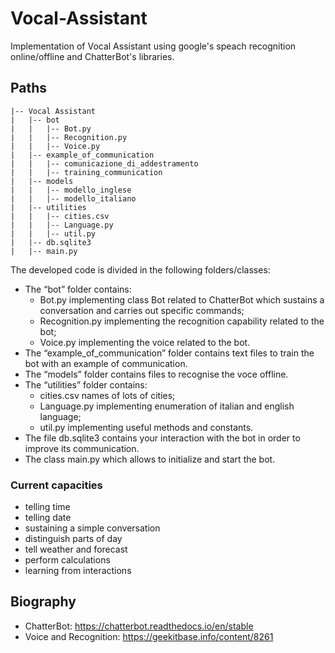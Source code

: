 # Vocal-Assistant

Implementation of Vocal Assistant using google's speach recognition online/offline and ChatterBot's libraries.

## Paths

```
|-- Vocal Assistant
|   |-- bot
|   |   |-- Bot.py
|   |   |-- Recognition.py
|   |   |-- Voice.py
|   |-- example_of_communication
|   |   |-- comunicazione_di_addestramento
|   |   |-- training_communication
|   |-- models
|   |   |-- modello_inglese
|   |   |-- modello_italiano
|   |-- utilities
|   |   |-- cities.csv
|   |   |-- Language.py
|   |   |-- util.py
|   |-- db.sqlite3
|   |-- main.py
```

The developed code is divided in the following folders/classes:

- The “bot” folder contains:
    - Bot.py implementing class Bot related to ChatterBot which sustains a conversation and carries out specific
      commands;
    - Recognition.py implementing the recognition capability related to the bot;
    - Voice.py implementing the voice related to the bot.
- The “example_of_communication” folder contains text files to train the bot with an example of communication.
- The “models” folder contains files to recognise the voce offline.
- The “utilities” folder contains:
    - cities.csv names of lots of cities;
    - Language.py implementing enumeration of italian and english language;
    - util.py implementing useful methods and constants.
- The file db.sqlite3 contains your interaction with the bot in order to improve its
  communication.
- The class main.py which allows to initialize and start the bot.

### Current capacities

- telling time
- telling date
- sustaining a simple conversation
- distinguish parts of day
- tell weather and forecast
- perform calculations
- learning from interactions

## Biography

- ChatterBot: https://chatterbot.readthedocs.io/en/stable
- Voice and Recognition: https://geekitbase.info/content/8261
